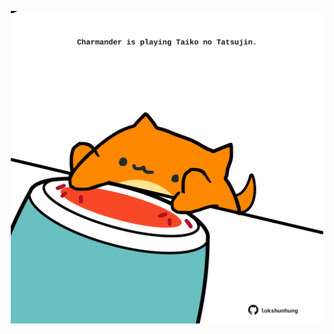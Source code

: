 <!-- built at 25/02/2025, 20:00:49 UTC -->
<p align="center">
  <img width="500" height="500" src="./ReadmeImage.svg">
</p>
